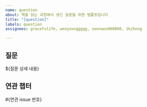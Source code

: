 ```yaml
---
name: question
about: 책을 읽는 과정에서 생긴 질문을 위한 템플릿입니다
title: "[question]"
labels: question
assignees: gracefulife, wooyounggggg, seonwoo960000, 1kihong

---
```


## 질문

${질문 상세 내용}

## 연관 챕터

#{연관 issue 번호}
